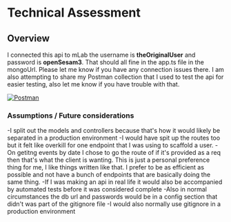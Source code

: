 # Technical Assessment

## Overview
I connected this api to mLab the username is **theOriginalUser** and password is **openSesam3**. That should all fine in the app.ts file in the mongoUrl. Please let me know if you have any connection issues there. I am also attempting to share my Postman collection that I used to test the api for easier testing, also let me know if you have trouble with that.

[![Postman](https://run.pstmn.io/button.svg)](https://app.getpostman.com/run-collection/23618d327166f600c168)

### Assumptions / Future considerations
-I split out the models and controllers because that's how it would likely be separated in a production environment
  -I would have spit up the routes too but it felt like overkill for one endpoint that I was using to scaffold a user.
-On getitng events by date I chose to go the route of if it's provided as a req then that's what the client is wanting. This is just a personal preference thing for me, I like things written like that. I prefer to be as efficient as possible and not have a bunch of endpoints that are basically doing the same thing.
-If I was making an api in real life it would also be accompanied by automated tests before it was considered complete
-Also in normal circumstances the db url and passwords would be in a config section that didn't was part of the gitignore file
  -I would also normally use gitignore in a production environment


